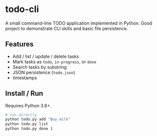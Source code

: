 # todo-cli

A small command-line TODO application implemented in Python. Good project to demonstrate CLI skills and basic file persistence.

## Features
- Add / list / update / delete tasks
- Mark tasks as `todo`, `in-progress`, or `done`
- Search tasks by substring
- JSON persistence (`todo.json`)
- timestamps

## Install / Run
Requires Python 3.8+.

```bash
# run directly
python todo.py add "Buy milk"
python todo.py list
python todo.py done 1
